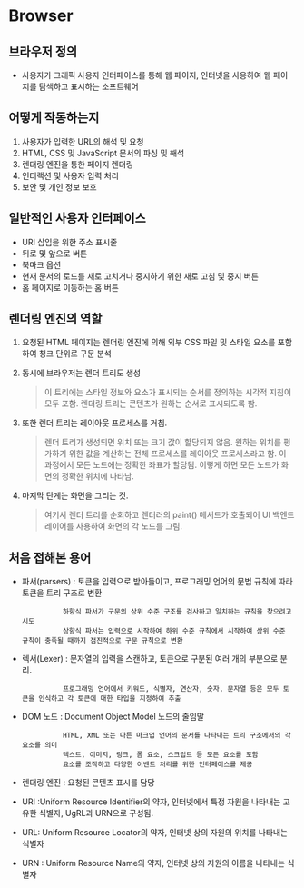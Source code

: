 # Browser

## 브라우저 정의

 - 사용자가 그래픽 사용자 인터페이스를 통해 웹 페이지, 인터넷을 사용하여 웹 페이지를 탐색하고 표시하는 소프트웨어


## 어떻게 작동하는지

1. 사용자가 입력한 URL의 해석 및 요청
2. HTML, CSS 및 JavaScript 문서의 파싱 및 해석
3. 렌더링 엔진을 통한 페이지 렌더링
4. 인터랙션 및 사용자 입력 처리
5. 보안 및 개인 정보 보호

## 일반적인 사용자 인터페이스

- URI 삽입을 위한 주소 표시줄
- 뒤로 및 앞으로 버튼
- 북마크 옵션
- 현재 문서의 로드를 새로 고치거나 중지하기 위한 새로 고침 및 중지 버튼
- 홈 페이지로 이동하는 홈 버튼

## 렌더링 엔진의 역할

1. 요청된 HTML 페이지는 렌더링 엔진에 의해 외부 CSS 파일 및 스타일 요소를 포함하여 청크 단위로 구문 분석

2. 동시에 브라우저는 렌더 트리도 생성  

    > 이 트리에는 스타일 정보와 요소가 표시되는 순서를 정의하는 시각적 지침이 모두 포함.
      렌더링 트리는 콘텐츠가 원하는 순서로 표시되도록 함.

3. 또한 렌더 트리는 레이아웃 프로세스를 거침.   

     > 렌더 트리가 생성되면 위치 또는 크기 값이 할당되지 않음. 원하는 위치를 평가하기 위한 값을 계산하는 전체 프로세스를 레이아웃 프로세스라고 함. 
     이 과정에서 모든 노드에는 정확한 좌표가 할당됨. 이렇게 하면 모든 노드가 화면의 정확한 위치에 나타남.

4. 마지막 단계는 화면을 그리는 것.  

     > 여기서 렌더 트리를 순회하고 렌더러의 paint() 메서드가 호출되어 UI 백엔드 레이어를 사용하여 화면의 각 노드를 그림.
## 처음 접해본 용어

- 파서(parsers) : 토큰을 입력으로 받아들이고, 프로그래밍 언어의 문법 규칙에 따라 토큰을 트리 구조로 변환  

                하향식 파서가 구문의 상위 수준 구조를 검사하고 일치하는 규칙을 찾으려고 시도 
                상향식 파서는 입력으로 시작하여 하위 수준 규칙에서 시작하여 상위 수준 규칙이 충족될 때까지 점진적으로 구문 규칙으로 변환

- 렉서(Lexer) :  문자열의 입력을 스캔하고, 토큰으로 구분된 여러 개의 부분으로 분리.  
              
                프로그래밍 언어에서 키워드, 식별자, 연산자, 숫자, 문자열 등은 모두 토큰을 인식하고 각 토큰에 대한 타입을 지정하여 추출


- DOM 노드 : Document Object Model 노드의 줄임말  

                HTML, XML 또는 다른 마크업 언어의 문서를 나타내는 트리 구조에서의 각 요소를 의미
                텍스트, 이미지, 링크, 폼 요소, 스크립트 등 모든 요소를 포함
                요소를 조작하고 다양한 이벤트 처리를 위한 인터페이스를 제공

- 렌더링 엔진 : 요청된 콘텐츠 표시를 담당

- URI :Uniform Resource Identifier의 약자, 인터넷에서 특정 자원을 나타내는 고유한 식별자, UgRL과 URN으로 구성됨. 

- URL: Uniform Resource Locator의 약자, 인터넷 상의 자원의 위치를 나타내는 식별자

- URN : Uniform Resource Name의 약자, 인터넷 상의 자원의 이름을 나타내는 식별자